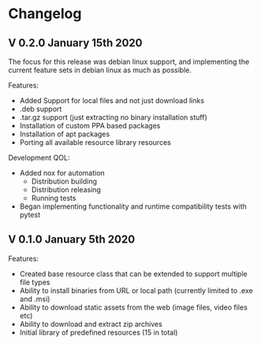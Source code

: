 # Changelog

## V 0.2.0 January 15th 2020

The focus for this release was debian linux support, and implementing the current feature sets in debian linux as much as possible.

Features:

- Added Support for local files and not just download links
- .deb support
- .tar.gz support (just extracting no binary installation stuff)
- Installation of custom PPA based packages
- Installation of apt packages
- Porting all available resource library resources

Development QOL:

- Added nox for automation
    - Distribution building
    - Distribution releasing
    - Running tests
- Began implementing functionality and runtime compatibility tests with pytest



## V 0.1.0 January 5th 2020

Features:

- Created base resource class that can be extended to support multiple file types
- Ability to install binaries from URL or local path (currently limited to .exe and .msi)
- Ability to download static assets from the web (image files, video files etc)
- Ability to download and extract zip archives
- Initial library of predefined resources (15 in total)

